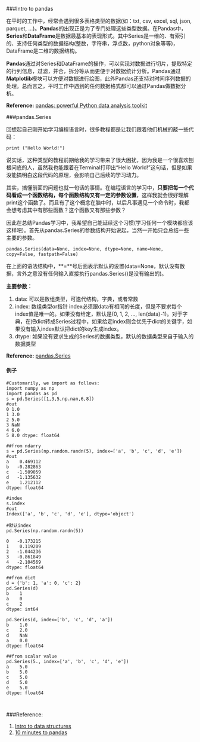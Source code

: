 
###Intro to pandas

在平时的工作中，经常会遇到很多表格类型的数据(如：txt, csv, excel, sql, json, parquet, ...)。**Pandas**的出现正是为了专门处理这些类型数据。在Pandas中，**Series**和**DataFrame**是数据最基本的表现形式。其中Series是一维的、有索引的、支持任何类型的数据结构(整数，字符串，浮点数，python对象等等)，DataFrame是二维的数据结构。

**Pandas**通过对Series和DataFrame的操作，可以实现对数据进行切片，提取特定的行列信息，过滤，并合，拆分等从而更便于对数据统计分析。Pandas通过**Matplotlib**模块可以方便对数据进行绘图，此外Pandas还支持对时间序列数据的处理。总而言之，平时工作中遇到的任何数据格式都可以通过Pandas做数据分析。

**Reference:** [pandas: powerful Python data analysis toolkit](https://pandas.pydata.org/docs/pandas.pdf)

###pandas.Series

回想起自己刚开始学习编程语言时，很多教程都是让我们跟着他们机械的敲一些代码：

```
print ("Hello World!")
```

说实话，这种类型的教程前期给我的学习带来了很大困扰，因为我是一个很喜欢刨根问底的人，虽然我也能跟着在Terminal打印出“Hello World!”这句话，但是如果没能搞明白这段代码的原理，会影响自己后续的学习动力。

其实，搞懂前面的问题也就一句话的事情。在编程语言的学习中，**只要把每一个代码看成一个函数结构，每个函数结构又有一定的参数设置**，这样我就会很好理解print这个函数了。而且有了这个概念在脑中时，以后凡事遇见一个命令时，我都会想考虑其中有那些函数？这个函数又有那些参数？

因此在总结Pandas学习中，我希望自己能延续这个习惯(学习任何一个模块都应该这样吧)。首先从pandas.Series的参数结构开始说起，当然一开始只会总结一些主要的参数。

```
pandas.Series(data=None, index=None, dtype=None, name=None, copy=False, fastpath=False)
```

在上面的语法结构中，**=**号后面表示默认的设置(data=None，默认没有数据，言外之意没有任何输入直接执行pandas.Series()是没有输出的)。

**主要参数：**

1. data: 可以是数组类型，可迭代结构，字典，或者常数
2. index: 数组类型or指针
   index必须跟data有相同的长度，但是不要求每个index值是唯一的。如果没有给定，默认是(0, 1, 2, ..., len(data)-1)。对于字典，在把dict转成Series过程中，如果给定index则会优先于dict的关键字，如果没有输入index默认把dict的key生成index。
3. dtype: 如果没有要求生成的Series的数据类型，默认的数据类型来自于输入的数据类型

**Reference:** [pandas.Series](https://pandas.pydata.org/pandas-docs/stable/reference/api/pandas.Series.html)

#### 例子

```
#Customarily, we import as follows:
import numpy as np
import pandas as pd
s = pd.Series([1,3,5,np.nan,6,8])
#out
0 1.0
1 3.0
2 5.0
3 NaN
4 6.0
5 8.0 dtype: float64

##from ndarry
s = pd.Series(np.random.randn(5), index=['a', 'b', 'c', 'd', 'e'])
#out
a    0.469112
b   -0.282863
c   -1.509059
d   -1.135632
e    1.212112
dtype: float64

#index
s.index
#out
Index(['a', 'b', 'c', 'd', 'e'], dtype='object')

#默认index
pd.Series(np.random.randn(5))

0   -0.173215
1    0.119209
2   -1.044236
3   -0.861849
4   -2.104569
dtype: float64

##from dict
d = {'b': 1, 'a': 0, 'c': 2}
pd.Series(d)
b    1
a    0
c    2
dtype: int64

pd.Series(d, index=['b', 'c', 'd', 'a'])
b    1.0
c    2.0
d    NaN
a    0.0
dtype: float64

##from scalar value
pd.Series(5., index=['a', 'b', 'c', 'd', 'e'])
a    5.0
b    5.0
c    5.0
d    5.0
e    5.0
dtype: float64



```

###Reference:

1.  [Intro to data structures](https://pandas.pydata.org/pandas-docs/stable/getting_started/dsintro.html#intro-to-data-structures)
2.  [10 minutes to pandas](https://pandas.pydata.org/pandas-docs/stable/getting_started/10min.html)



